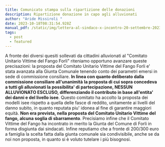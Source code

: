 ```yaml
---
title: Comunicato stampa sulla ripartizione delle donazioni
description: Ripartizione donazione in capo agli alluvionati
author: "Aride Missiroli "
date: 2023-10-18T08:31:54.928Z
manual_pdf: /static/img/lettera-al-sindaco-x-incontro-20-settembre-2023.pdf
tags:
  - post
  - featured
---
```

A fronte dei diversi quesiti sollevati da cittadini alluvionati al "Comitato Unitario Vittime del Fango Forli" riteniamo opportuno avanzare queste precisazioni: la proposta del Comitato Unitario Vittime del Fango Forli e' stata avanzata alla Giunta Comunale tenendo conto dei parametri emersi in sede di commissione consiliare. **In linea con quanto deliberato dalla commissione consiliare all'unanimità** **la proposta di cui sopra concedeva a tutti gli alluvionati la possibilita' di partecipazione, NESSUN ALLUVIONATO ESCLUSO, differenziando il contributo in base all'entita' dei danni e del livello isee**.  Questo comitato ha accolto la proposta dei modelli isee rispetto a quella delle fasce di reddito, unitamente ai livelli del danno subito, in quanto reputata piu' idonea al fine di garantire maggiori equità. **Non era prevista, nella proposta del Comitato Unitario Vittime del fango, alcuna soglia di sbarramento**. Precisiamo infine che il Comitato Vittime del Fango ha incontrato in merito la Giunta del Comune di Forli in forma disgiunta dai sindacati. Infine reputiamo che a fronte di 200/300 euro a famiglia la scelta fatta dalla giunta comunale sia condivisibile, anche se da noi non proposta, in quanto si è voluto tutelare i più bisognosi.